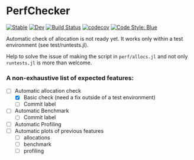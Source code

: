 # PerfChecker

[![Stable](https://img.shields.io/badge/docs-stable-blue.svg)](https://JuliaConstraints.github.io/PerfChecker.jl/stable)
[![Dev](https://img.shields.io/badge/docs-dev-blue.svg)](https://JuliaConstraints.github.io/PerfChecker.jl/dev)
[![Build Status](https://github.com/JuliaConstraints/PerfChecker.jl/workflows/CI/badge.svg)](https://github.com/JuliaConstraints/PerfChecker.jl/actions)
[![codecov](https://codecov.io/gh/JuliaConstraints/PerfChecker.jl/branch/main/graph/badge.svg?token=YVJhN4dpBp)](https://codecov.io/gh/JuliaConstraints/PerfChecker.jl)
[![Code Style: Blue](https://img.shields.io/badge/code%20style-blue-4495d1.svg)](https://github.com/invenia/BlueStyle)

Automatic check of allocation is not ready yet. It works only within a test environment (see test/runtests.jl).

Help to solve the issue of making the script in `perf/allocs.jl` and not only `runtests.jl` is more than welcome.

### A non-exhaustive list of expected features:
- [ ] Automatic allocation check
  - [x] Basic check (need a fix outside of a test environment) 
  - [ ] Commit label
- [ ] Automatic Benchmark
  - [ ] Commit label
- [ ] Automatic Profiling
- [ ] Automatic plots of previous features
  - [ ] allocations
  - [ ] benchmark
  - [ ] profiling
